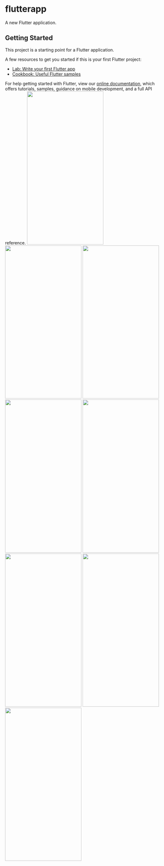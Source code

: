 # flutterapp

A new Flutter application.

## Getting Started

This project is a starting point for a Flutter application.

A few resources to get you started if this is your first Flutter project:

- [Lab: Write your first Flutter app](https://flutter.dev/docs/get-started/codelab)
- [Cookbook: Useful Flutter samples](https://flutter.dev/docs/cookbook)

For help getting started with Flutter, view our
[online documentation](https://flutter.dev/docs), which offers tutorials,
samples, guidance on mobile development, and a full API reference.
<img src="https://user-images.githubusercontent.com/62071835/147538236-9ae95510-366a-4e7b-97ef-69512361f939.jpeg" width="250" height="500">
<img src="https://user-images.githubusercontent.com/62071835/147538346-2cd8aeac-fc0c-473b-985d-ee94ecce86fb.jpeg" width="250" height="500">
<img src="https://user-images.githubusercontent.com/62071835/147538357-101f310c-7c35-458e-bcfe-fcac83d35b44.jpeg" width="250" height="500">
<img src="https://user-images.githubusercontent.com/62071835/147538361-63903899-b1ee-4273-8a08-b426f307f574.jpeg" width="250" height="500">
<img src="https://user-images.githubusercontent.com/62071835/147538428-807888d1-80f7-4ff7-b9c6-7515fad48210.png" width="250" height="500">
<img src="https://user-images.githubusercontent.com/62071835/147538545-c819db22-1c3f-4be2-9a0e-e764f1645eb0.png" width="250" height="500">
<img src="https://user-images.githubusercontent.com/62071835/147538584-94dbfc44-5603-4bc0-9907-27467ed82457.png" width="250" height="500">
<img src="https://user-images.githubusercontent.com/62071835/147538567-4da31766-21e6-4279-8aa0-31259f8dd9ed.png" width="250" height="500">
